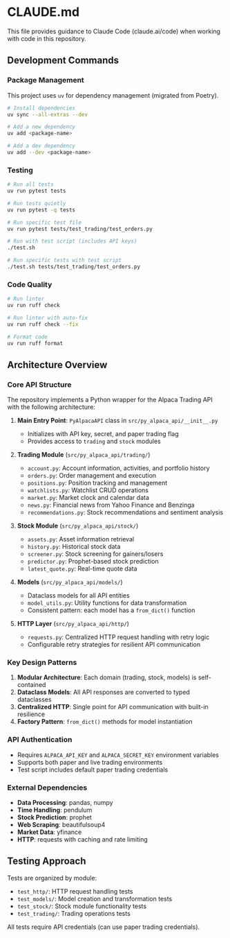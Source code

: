 # CLAUDE.md

This file provides guidance to Claude Code (claude.ai/code) when working with code in this repository.

## Development Commands

### Package Management
This project uses `uv` for dependency management (migrated from Poetry).

```bash
# Install dependencies
uv sync --all-extras --dev

# Add a new dependency
uv add <package-name>

# Add a dev dependency
uv add --dev <package-name>
```

### Testing
```bash
# Run all tests
uv run pytest tests

# Run tests quietly
uv run pytest -q tests

# Run specific test file
uv run pytest tests/test_trading/test_orders.py

# Run with test script (includes API keys)
./test.sh

# Run specific tests with test script
./test.sh tests/test_trading/test_orders.py
```

### Code Quality
```bash
# Run linter
uv run ruff check

# Run linter with auto-fix
uv run ruff check --fix

# Format code
uv run ruff format
```

## Architecture Overview

### Core API Structure
The repository implements a Python wrapper for the Alpaca Trading API with the following architecture:

1. **Main Entry Point**: `PyAlpacaAPI` class in `src/py_alpaca_api/__init__.py`
   - Initializes with API key, secret, and paper trading flag
   - Provides access to `trading` and `stock` modules

2. **Trading Module** (`src/py_alpaca_api/trading/`)
   - `account.py`: Account information, activities, and portfolio history
   - `orders.py`: Order management and execution
   - `positions.py`: Position tracking and management
   - `watchlists.py`: Watchlist CRUD operations
   - `market.py`: Market clock and calendar data
   - `news.py`: Financial news from Yahoo Finance and Benzinga
   - `recommendations.py`: Stock recommendations and sentiment analysis

3. **Stock Module** (`src/py_alpaca_api/stock/`)
   - `assets.py`: Asset information retrieval
   - `history.py`: Historical stock data
   - `screener.py`: Stock screening for gainers/losers
   - `predictor.py`: Prophet-based stock prediction
   - `latest_quote.py`: Real-time quote data

4. **Models** (`src/py_alpaca_api/models/`)
   - Dataclass models for all API entities
   - `model_utils.py`: Utility functions for data transformation
   - Consistent pattern: each model has a `from_dict()` function

5. **HTTP Layer** (`src/py_alpaca_api/http/`)
   - `requests.py`: Centralized HTTP request handling with retry logic
   - Configurable retry strategies for resilient API communication

### Key Design Patterns

1. **Modular Architecture**: Each domain (trading, stock, models) is self-contained
2. **Dataclass Models**: All API responses are converted to typed dataclasses
3. **Centralized HTTP**: Single point for API communication with built-in resilience
4. **Factory Pattern**: `from_dict()` methods for model instantiation

### API Authentication
- Requires `ALPACA_API_KEY` and `ALPACA_SECRET_KEY` environment variables
- Supports both paper and live trading environments
- Test script includes default paper trading credentials

### External Dependencies
- **Data Processing**: pandas, numpy
- **Time Handling**: pendulum
- **Stock Prediction**: prophet
- **Web Scraping**: beautifulsoup4
- **Market Data**: yfinance
- **HTTP**: requests with caching and rate limiting

## Testing Approach

Tests are organized by module:
- `test_http/`: HTTP request handling tests
- `test_models/`: Model creation and transformation tests
- `test_stock/`: Stock module functionality tests
- `test_trading/`: Trading operations tests

All tests require API credentials (can use paper trading credentials).
